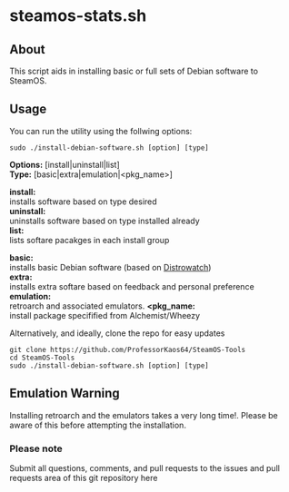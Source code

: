 # steamos-stats.sh

## About
This script aids in installing basic or full sets of Debian software
to SteamOS.
 
## Usage

You can run the utility using the follwing options:
```
sudo ./install-debian-software.sh [option] [type]
```
**Options:** [install|uninstall|list]  
**Type:** [basic|extra|emulation|<pkg_name>]

**install:**   
installs software based on type desired  
**uninstall:**   
uninstalls software based on type installed already  
**list:**   
lists softare pacakges in each install group  

**basic:**  
installs basic Debian software (based on [Distrowatch](http://distrowatch.com/table.php?distribution=debian))  
**extra:**  
installs extra softare based on feedback and personal preference  
**emulation:**  
retroarch and associated emulators. 
**<pkg_name:**  
install package specifified from Alchemist/Wheezy  

Alternatively, and ideally, clone the repo for easy updates
```
git clone https://github.com/ProfessorKaos64/SteamOS-Tools
cd SteamOS-Tools
sudo ./install-debian-software.sh [option] [type]
```

## Emulation Warning
Installing retroarch and the emulators takes a very long time!. Please be aware of this before attempting the installation.

### Please note

Submit all questions, comments, and pull requests to the issues and pull requests area of this git repository
 here
